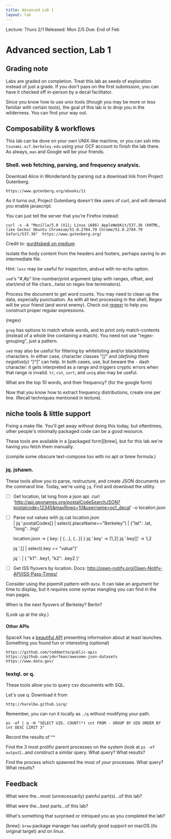 ```yaml
---
title: Advanced Lab 1
layout: lab
---
```


Lecture: Thurs 2/1
Released: Mon 2/5
Due: End of Feb

# Advanced section, Lab 1
## Grading note
Labs are graded on completion. Treat this lab as seeds of exploration instead of just a grade. If you don't pass on the first submission, you can have it checked off in-person by a decal facilitator.

Since you know how to use unix tools (though you may be more or less familiar with certain tools), the goal of this lab is to drop you in the wilderness. You can find your way out.


## Composability & workflows
This lab can be done on your own UNIX-like machine, or you can ssh into `tsunami.ocf.berkeley.edu` using your OCF account to finish the lab there. As always, `man` and Google will be your friends.


### Shell. web fetching, parsing, and frequency analysis.
Download Alice in Wonderland by parsing out a download link from Project Gutenberg.

    https://www.gutenberg.org/ebooks/11

As it turns out, Project Gutenberg doesn't like users of curl, and will demand you enable javascript.


You can just tell the server that you're Firefox instead:

    curl -s -A "Mozilla/5.0 (X11; Linux i686) AppleWebKit/537.36 (KHTML, like Gecko) Ubuntu Chromium/51.0.2704.79 Chrome/51.0.2704.79 Safari/537.36"  https://www.gutenberg.org/
    
Credit to: [gurditsbedi on medium](https://medium.com/@gurditsbedi/automating-download-from-project-gutenberg-using-the-linux-terminal-e9f35bbbd06c)


Isolate the body content from the headers and footers, perhaps saving to an intermediate file. 

Hint: 
`less` may be useful for inspection, and`sed` with no-echo option. 

`sed`'s "#,#p" line-number/print argument (play with ranges, offset, and start/end of file chars...twist on regex line terminators).

Process the document to get word counts. You may need to clean up the data, especially punctuation. As with all text processing in the shell, Regex will be your friend (and worst enemy). Check out [regexr](https://regexr.com/) to help you construct proper regular expressions.

(regex)

`grep` has options to match whole words, and to print only match-contents (instead of a whole line containing a match). You need not use "regex-grouping", just a pattern. 

`sed` may also be useful for filtering by whitelisting and/or blacklisting characters. In either case, character classes "[_]" and (defining them negatively) "[^_]" can help. In both cases, use, but beware the `-` dash character: it gets interpreted as a range and triggers cryptic errors when that range is invalid. `tr`, `cut`, `sort`, and `uniq` also may be
useful.

What are the top 10 words, and their frequency? (for the google form)


Now that you know how to extract frequency distributions, create one per line.  (Recall techniques mentioned in lecture).


## niche tools & little support
Fixing a make file. You'll get away without doing this today, but oftentimes, other people's minimally packaged code can be a good resource.

These tools are available in a [packaged form][brew], but for this lab we're having you fetch them manually.

\(compile some obscure text-compose too with no apt or brew formula.\)


### jq. jshawn.
These tools allow you to parse, restructure, and create JSON documents on the command line. Today, we're using `jq`. Find and download the utility.

- [ ] Get location, lat long from a json api.
    curl 'http://api.geonames.org/postalCodeSearchJSON?postalcode=12345&maxRows=10&username=ocf_decal' -o location.json

- [ ] Parse out values with jq
    cat location.json  \
        | jq '.postalCodes[] | select(.placeName=="Berkeley") | {"lat": .lat, "long": .lng}'

    location.json -> { key: [ {...}, {...}] }
    jq '.key'   -> [1,2]
    jq '.key[]' -> 1,2

    jq '.[] | select(.key == "value")'

    jq '. | { "k1": .key1, "k2": .key2 }'

- [ ] Get ISS flyovers by location.
Docs:
    http://open-notify.org/Open-Notify-API/ISS-Pass-Times/ 

Consider using the pipemill pattern with `date`. It can take an argument for time to display, but it requires some syntax mangling you can find in the man pages.

When is the next flyovers of Berkeley? Berlin?

\(Look up at the sky.\)


#### Other APIs
SpaceX has a [beautiful API](https://github.com/r-spacex/SpaceX-API) presenting information about at least launches.
Something you found fun or interesting (optional)

    https://github.com/toddmotto/public-apis
    https://github.com/jdorfman/awesome-json-datasets
    https://www.data.gov/


### textql. or q.
These tools allow you to query csv documents with SQL. 

Let's use q. Download it from

    http://harelba.github.io/q/

Remember, you can run it locally as `./q` without modifying your path.

    ps -ef | q -H "SELECT UID, COUNT(*) cnt FROM - GROUP BY UID ORDER BY cnt DESC LIMIT 3"

Record the results of ^^  

Find the 3 most prolific parent processes on the system (look at `ps -ef output`)...and construct a similar query.
    What query?
    What results?

Find the process which spawned the most of *your* processes.
    What query?
    What results?

## Feedback
What were the...most (unnecessarily) painful part(s)...of this lab? 


What were the...best parts...of this lab? 


What's something that surprised or intriqued you as you completed the lab?


[brew]:  `brew` package manager has usefully good support on macOS (its original target) and on linux. 

